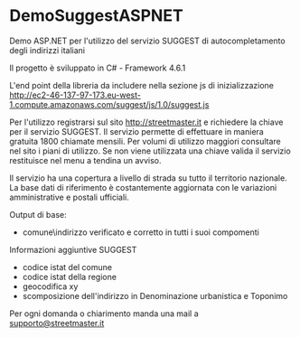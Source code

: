 # DemoSuggestASPNET
Demo ASP.NET per l'utilizzo del servizio SUGGEST di autocompletamento degli indirizzi italiani  

Il progetto è sviluppato in C# - Framework 4.6.1

L'end point della libreria da includere nella sezione js di inizializzazione 
    http://ec2-46-137-97-173.eu-west-1.compute.amazonaws.com/suggest/js/1.0/suggest.js

Per l'utilizzo registrarsi sul sito http://streetmaster.it e richiedere la chiave per il servizio SUGGEST.
Il servizio permette di effettuare in maniera gratuita 1800 chiamate mensili. 
Per volumi di utilizzo maggiori consultare nel sito i piani di utilizzo.
Se non viene utilizzata una chiave valida il servizio restituisce nel menu a tendina un avviso.

Il servizio ha una copertura a livello di strada su tutto il territorio nazionale.
La base dati di riferimento è costantemente aggiornata con le variazioni amministrative e postali ufficiali.

Output di base:
  - comune\indirizzo verificato e corretto in tutti i suoi compomenti
  
Informazioni aggiuntive SUGGEST  
 - codice istat del comune
 - codice istat della regione
 - geocodifica xy
 - scomposizione dell'indirizzo in Denominazione urbanistica e Toponimo 
 
Per ogni domanda o chiarimento manda una mail a supporto@streetmaster.it
